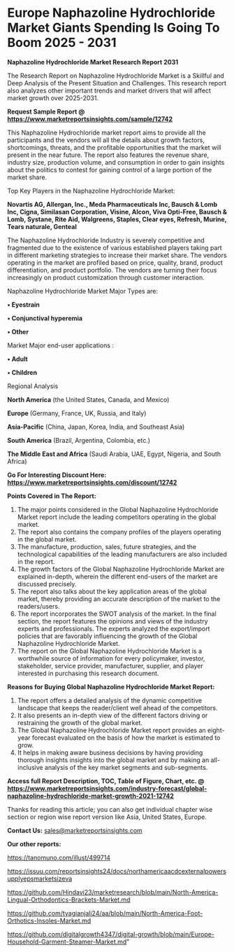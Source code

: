 # Europe Naphazoline Hydrochloride Market Giants Spending Is Going To Boom 2025 - 2031

<strong>Naphazoline Hydrochloride Market Research Report 2031</strong>

The Research Report on Naphazoline Hydrochloride Market is a Skillful and Deep Analysis of the Present Situation and Challenges. This research report also analyzes other important trends and market drivers that will affect market growth over 2025-2031.

<strong>Request Sample Report @ <a href=https://www.marketreportsinsights.com/sample/12742>https://www.marketreportsinsights.com/sample/12742</a></strong>

This Naphazoline Hydrochloride market report aims to provide all the participants and the vendors will all the details about growth factors, shortcomings, threats, and the profitable opportunities that the market will present in the near future. The report also features the revenue share, industry size, production volume, and consumption in order to gain insights about the politics to contest for gaining control of a large portion of the market share.

Top Key Players in the Naphazoline Hydrochloride Market:

<strong>Novartis AG, Allergan, Inc., Meda Pharmaceuticals Inc, Bausch & Lomb Inc, Cigna, Similasan Corporation, Visine, Alcon, Viva Opti-Free, Bausch & Lomb, Systane, Rite Aid, Walgreens, Staples, Clear eyes, Refresh, Murine, Tears naturale, Genteal</strong>

The Naphazoline Hydrochloride Industry is severely competitive and fragmented due to the existence of various established players taking part in different marketing strategies to increase their market share. The vendors operating in the market are profiled based on price, quality, brand, product differentiation, and product portfolio. The vendors are turning their focus increasingly on product customization through customer interaction.

Naphazoline Hydrochloride Market Major Types are:

<strong>• Eyestrain

• Conjunctival hyperemia

• Other</strong>

Market Major end-user applications :

<strong>• Adult

• Children</strong>

Regional Analysis

</u><strong><b>North America</b></strong> (the United States, Canada, and Mexico)

<strong><b>Europe </b></strong>(Germany, France, UK, Russia, and Italy)

<strong><b>Asia-Pacific</b></strong> (China, Japan, Korea, India, and Southeast Asia)

<strong><b>South America</b></strong> (Brazil, Argentina, Colombia, etc.)

<strong><b>The Middle East and Africa</b></strong> (Saudi Arabia, UAE, Egypt, Nigeria, and South Africa)

<strong>Go For Interesting Discount Here: <a href=https://www.marketreportsinsights.com/discount/12742>https://www.marketreportsinsights.com/discount/12742</a></strong>

<strong>Points Covered in The Report:</strong>
<ol>
  <li>The major points considered in the Global Naphazoline Hydrochloride Market report include the leading competitors operating in the global market.</li>
  <li>The report also contains the company profiles of the players operating in the global market.</li>
  <li>The manufacture, production, sales, future strategies, and the technological capabilities of the leading manufacturers are also included in the report.</li>
  <li>The growth factors of the Global Naphazoline Hydrochloride Market are explained in-depth, wherein the different end-users of the market are discussed precisely.</li>
  <li>The report also talks about the key application areas of the global market, thereby providing an accurate description of the market to the readers/users.</li>
  <li>The report incorporates the SWOT analysis of the market. In the final section, the report features the opinions and views of the industry experts and professionals. The experts analyzed the export/import policies that are favorably influencing the growth of the Global Naphazoline Hydrochloride Market.</li>
  <li>The report on the Global Naphazoline Hydrochloride Market is a worthwhile source of information for every policymaker, investor, stakeholder, service provider, manufacturer, supplier, and player interested in purchasing this research document.</li>
</ol>
<strong>Reasons for Buying Global Naphazoline Hydrochloride Market Report:</strong>

<ol>
  <li>The report offers a detailed analysis of the dynamic competitive landscape that keeps the reader/client well ahead of the competitors.</li>
  <li>It also presents an in-depth view of the different factors driving or restraining the growth of the global market.</li>
  <li>The Global Naphazoline Hydrochloride Market report provides an eight-year forecast evaluated on the basis of how the market is estimated to grow.</li>
  <li>It helps in making aware business decisions by having providing thorough insights insights into the global market and by making an all-inclusive analysis of the key market segments and sub-segments.</li>
</ol>
<strong>Access full Report Description, TOC, Table of Figure, Chart, etc. @ <a href=https://www.marketreportsinsights.com/industry-forecast/global-naphazoline-hydrochloride-market-growth-2021-12742>https://www.marketreportsinsights.com/industry-forecast/global-naphazoline-hydrochloride-market-growth-2021-12742</a></strong>


Thanks for reading this article; you can also get individual chapter wise section or region wise report version like Asia, United States, Europe.

<strong>Contact Us:</strong>
sales@marketreportsinsights.com

<strong>Our other reports:</strong>

<a href=https://tanomuno.com/illust/499714>https://tanomuno.com/illust/499714</a>

<a href=https://issuu.com/reportsinsights24/docs/northamericaacdcexternalpowersupplyepsmarketsizeva>https://issuu.com/reportsinsights24/docs/northamericaacdcexternalpowersupplyepsmarketsizeva</a>

<a href=https://github.com/Hindavi23/marketresearch/blob/main/North-America-Lingual-Orthodontics-Brackets-Market.md>https://github.com/Hindavi23/marketresearch/blob/main/North-America-Lingual-Orthodontics-Brackets-Market.md</a>

<a href=https://github.com/tyagianjali24/aa/blob/main/North-America-Foot-Orthotics-Insoles-Market.md>https://github.com/tyagianjali24/aa/blob/main/North-America-Foot-Orthotics-Insoles-Market.md</a>

<a href=https://github.com/digitalgrowth4347/digital-growth/blob/main/Europe-Household-Garment-Steamer-Market.md>https://github.com/digitalgrowth4347/digital-growth/blob/main/Europe-Household-Garment-Steamer-Market.md</a>"
